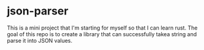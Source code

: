 # json-parser

This is a mini project that I'm starting for myself so that I can learn rust. The goal of this repo is to create a library that can successfully takea string and parse it into JSON values.
